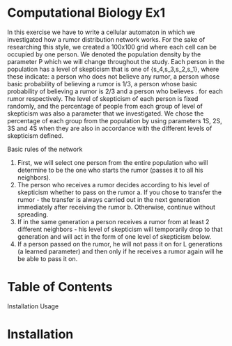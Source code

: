 # Computational Biology Ex1

In this exercise we have to write a cellular automaton in which we investigated how a rumor distribution network works.
For the sake of researching this style, we created a 100x100 grid where each cell can be occupied by one person.
We denoted the population density by the parameter P which we will change throughout the study.
Each person in the population has a level of skepticism that is one of {s_4,s_3,s_2,s_1}, 
where these indicate: a person who does not believe any rumor, a person whose basic probability of believing a rumor is 1/3,
a person whose basic probability of believing a rumor is 2/3 and a person who believes .
for each rumor respectively.
The level of skepticism of each person is fixed randomly, and the percentage of people from each group of level of 
skepticism was also a parameter that we investigated. We chose the percentage of each group from the population by
using parameters 1S, 2S, 3S and 4S when they are also in accordance with the different levels of skepticism defined.

Basic rules of the network
1. First, we will select one person from the entire population who will determine to be the one who starts the rumor (passes it to all his neighbors).
2. The person who receives a rumor decides according to his level of skepticism whether to pass on the rumor
    a. If you chose to transfer the rumor - the transfer is always carried out in the next generation immediately after receiving the rumor
    b. Otherwise, continue without spreading.
3. If in the same generation a person receives a rumor from at least 2 different neighbors - his level of skepticism will temporarily drop
   to that generation and will act in the form of one level of skepticism below.
4. If a person passed on the rumor, he will not pass it on for L generations (a learned parameter) and then only if he receives a rumor 
   again will he be able to pass it on.
   
# Table of Contents
  Installation
  Usage
  
# Installation
